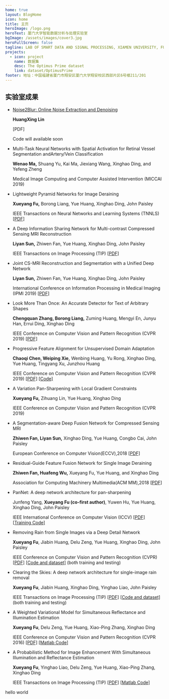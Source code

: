 ```yaml
---
home: true
layout: BlogHome
icon: home
title: 主页
heroImage: /logo.png
heroText: 厦门大学智能数据分析与处理实验室
bgImage: /assets/images/cover3.jpg
heroFullScreen: false
tagline: LAB OF SMART DATA AND SIGNAL PROCESSING, XIAMEN UNIVERSITY, FUJIAN CHINA
projects:
  - icon: project
    name: 数据集
    desc: The Optimus Prime dataset
    link: dataset/OptimusPrime
footer: 地址：中国福建省厦门市翔安区厦门大学翔安校区西部片区6号楼211/201
---
```


## 实验室成果

- [Noise2Blur: Online Noise Extraction and Denoising](/news/news20191204.html)

  **HuangXing Lin**

  [PDF]

  Code will available soon

- Multi-Task Neural Networks with Spatial Activation for Retinal Vessel Segmentation andArtery/Vein Classification

  **Wenao Ma,** Shuang Yu, Kai Ma, Jiexiang Wang, Xinghao Ding, and Yefeng Zheng

  Medical Image Computing and Computer Assisted Intervention (MICCAI 2019)

- Lightweight Pyramid Networks for Image Deraining

  **Xueyang Fu,** Borong Liang, Yue Huang, Xinghao Ding, John Paisley

  IEEE Transactions on Neural Networks and Learning Systems (TNNLS) [[PDF\]](https://arxiv.org/abs/1805.06173)

- A Deep Information Sharing Network for Multi-contrast Compressed Sensing MRI Reconstruction

  **Liyan Sun,** Zhiwen Fan, Yue Huang, Xinghao Ding, John Paisley

  IEEE Transactions on Image Processing (TIP) [[PDF\]](https://arxiv.org/abs/1804.03596)

- Joint CS-MRI Reconstruction and Segmentation with a Unified Deep Network

  **Liyan Sun,** Zhiwen Fan, Yue Huang, Xinghao Ding, John Paisley

  International Conference on Information Processing in Medical Imaging (IPMI 2019) [[PDF\]](https://arxiv.org/abs/1805.02165)

- Look More Than Once: An Accurate Detector for Text of Arbitrary Shapes

  **Chengquan Zhang, Borong Liang,** Zuming Huang, Mengyi En, Junyu Han, Errui Ding, Xinghao Ding

  IEEE Conference on Computer Vision and Pattern Recognition (CVPR 2019) [[PDF\]](https://arxiv.org/abs/1904.06535)

- Progressive Feature Alignment for Unsupervised Domain Adaptation

  **Chaoqi Chen, Weiping Xie,** Wenbing Huang, Yu Rong, Xinghao Ding, Yue Huang, Tingyang Xu, Junzhou Huang

  IEEE Conference on Computer Vision and Pattern Recognition (CVPR 2019) [[PDF\]](http://export.arxiv.org/abs/1811.08585) [[Code\]](https://github.com/Xiewp/PFAN)

- A Variation Pan-Sharpening with Local Gradient Constraints

  **Xueyang Fu,** Zihuang Lin, Yue Huang, Xinghao Ding

  IEEE Conference on Computer Vision and Pattern Recognition (CVPR 2019)

- A Segmentation-aware Deep Fusion Network for Compressed Sensing MRI

  **Zhiwen Fan, Liyan Sun,** Xinghao Ding, Yue Huang, Congbo Cai, John Paisley

  European Conference on Computer Vision(ECCV),2018 [[PDF\]](https://arxiv.org/abs/1804.01210)

- Residual-Guide Feature Fusion Network for Single Image Deraining

  **Zhiwen Fan, Huafeng Wu,** Xueyang Fu, Yue Huang, and Xinghao Ding

  Association for Computing Machinery Multimedia(ACM MM),2018 [[PDF\]](https://arxiv.org/abs/1804.07493)

- PanNet: A deep network architecture for pan-sharpening

  Junfeng Yang, **Xueyang Fu (co-first author)**, Yuwen Hu, Yue Huang, Xinghao Ding, John Paisley

  IEEE International Conference on Computer Vision (ICCV) [[PDF\]](https://xueyangfu.github.io/paper/2017/iccv/YangFuetal2017.pdf) [[Training Code\]](https://xueyangfu.github.io/projects/iccv2017.html)

- Removing Rain from Single Images via a Deep Detail Network

  **Xueyang Fu**, Jiabin Huang, Delu Zeng, Yue Huang, Xinghao Ding, John Paisley

  IEEE Conference on Computer Vision and Pattern Recognition (CVPR) [[PDF\]](https://xueyangfu.github.io/paper/2017/cvpr/cvpr2017.pdf) [[Code and dataset\]](https://xueyangfu.github.io/projects/cvpr2017.html) (both training and testing)

- Clearing the Skies: A deep network architecture for single-image rain removal

  **Xueyang Fu**, Jiabin Huang, Xinghao Ding, Yinghao Liao, John Paisley

  IEEE Transactions on Image Processing (TIP) [[PDF\]](https://xueyangfu.github.io/paper/2017/tip/tip2017.pdf) [[Code and dataset\]](https://xueyangfu.github.io/projects/tip2017.html) (both training and testing)

- A Weighted Variational Model for Simultaneous Reflectance and Illumination Estimation

  **Xueyang Fu**, Delu Zeng, Yue Huang, Xiao-Ping Zhang, Xinghao Ding

  IEEE Conference on Computer Vision and Pattern Recognition (CVPR 2016) [[PDF\]](https://xueyangfu.github.io/paper/2016/cvpr/cvpr2016.pdf) [[Matlab Code\]](https://xueyangfu.github.io/paper/2016/cvpr/Matlab_implementation.zip)

- A Probabilistic Method for Image Enhancement With Simultaneous Illumination and Reflectance Estimation

  **Xueyang Fu**, Yinghao Liao, Delu Zeng, Yue Huang, Xiao-Ping Zhang, Xinghao Ding

  IEEE Transactions on Image Processing (TIP) [[PDF\]](https://xueyangfu.github.io/paper/2015/TIP/TIP2015.pdf) [[Matlab Code\]](https://xueyangfu.github.io/paper/2015/TIP/Matlab_code.zip)

hello world
